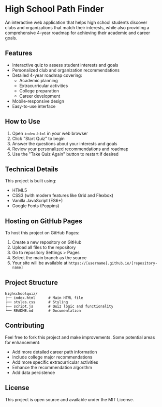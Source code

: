 # High School Path Finder

An interactive web application that helps high school students discover clubs and organizations that match their interests, while also providing a comprehensive 4-year roadmap for achieving their academic and career goals.

## Features

- Interactive quiz to assess student interests and goals
- Personalized club and organization recommendations
- Detailed 4-year roadmap covering:
  - Academic planning
  - Extracurricular activities
  - College preparation
  - Career development
- Mobile-responsive design
- Easy-to-use interface

## How to Use

1. Open `index.html` in your web browser
2. Click "Start Quiz" to begin
3. Answer the questions about your interests and goals
4. Review your personalized recommendations and roadmap
5. Use the "Take Quiz Again" button to restart if desired

## Technical Details

This project is built using:
- HTML5
- CSS3 (with modern features like Grid and Flexbox)
- Vanilla JavaScript (ES6+)
- Google Fonts (Poppins)

## Hosting on GitHub Pages

To host this project on GitHub Pages:

1. Create a new repository on GitHub
2. Upload all files to the repository
3. Go to repository Settings > Pages
4. Select the main branch as the source
5. Your site will be available at `https://[username].github.io/[repository-name]`

## Project Structure

```
highschoolquiz/
├── index.html      # Main HTML file
├── styles.css      # Styling
├── script.js       # Quiz logic and functionality
└── README.md       # Documentation
```

## Contributing

Feel free to fork this project and make improvements. Some potential areas for enhancement:
- Add more detailed career path information
- Include college major recommendations
- Add more specific extracurricular activities
- Enhance the recommendation algorithm
- Add data persistence

## License

This project is open source and available under the MIT License. 